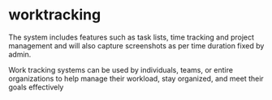 # worktracking
The system includes features such as task lists, time tracking and project  management and will also capture screenshots as per time duration fixed by admin.

Work tracking systems can be used by individuals, teams, or entire organizations to help manage their workload, stay organized, and meet their goals effectively
